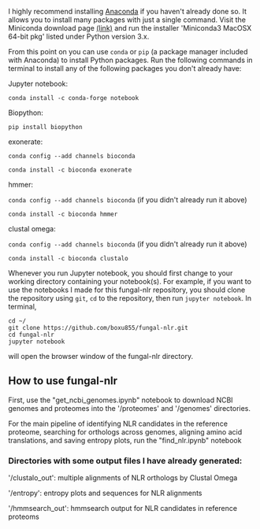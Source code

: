I highly recommend installing [Anaconda](https://docs.conda.io/projects/conda/en/latest/user-guide/install/macos.html) if you haven't already done so. It allows you to install many packages with just a single command. Visit the Miniconda download page [(link)](https://docs.conda.io/en/latest/miniconda.html) and run the installer 'Miniconda3 MacOSX 64-bit pkg' listed under Python version 3.x.

From this point on you can use ```conda``` or ```pip``` (a package manager included with Anaconda) to install Python packages. Run the following commands in terminal to install any of the following packages you don't already have:

Jupyter notebook:

```conda install -c conda-forge notebook```

Biopython:

```pip install biopython```

exonerate:

```conda config --add channels bioconda```

```conda install -c bioconda exonerate```


hmmer:

```conda config --add channels bioconda``` (if you didn't already run it above)

```conda install -c bioconda hmmer```

clustal omega:

```conda config --add channels bioconda``` (if you didn't already run it above)

```conda install -c bioconda clustalo```


Whenever you run Jupyter notebook, you should first change to your working directory containing your notebook(s). For example, if you want to use the notebooks I made for this fungal-nlr repository, you should clone the repository using ```git```, ```cd``` to the repository, then run ```jupyter notebook```. In terminal,


```
cd ~/
git clone https://github.com/boxu855/fungal-nlr.git
cd fungal-nlr
jupyter notebook
```

will open the browser window of the fungal-nlr directory.

## How to use fungal-nlr

First, use the "get_ncbi_genomes.ipynb" notebook to download NCBI genomes and proteomes into the '/proteomes' and '/genomes' directories.

For the main pipeline of identifying NLR candidates in the reference proteome, searching for orthologs across genomes, aligning amino acid translations, and saving entropy plots, run the "find_nlr.ipynb" notebook

### Directories with some output files I have already generated:

'/clustalo_out': multiple alignments of NLR orthologs by Clustal Omega

'/entropy': entropy plots and sequences for NLR alignments

'/hmmsearch_out': hmmsearch output for NLR candidates in reference proteoms



